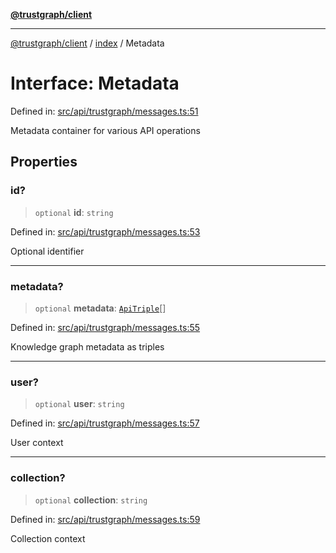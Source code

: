 [**@trustgraph/client**](../../README.md)

***

[@trustgraph/client](../../README.md) / [index](../README.md) / Metadata

# Interface: Metadata

Defined in: [src/api/trustgraph/messages.ts:51](https://github.com/trustgraph-ai/trustgraph-ts-client/blob/92e187771a25b959c85a4f966bb97eb5d407310b/src/api/trustgraph/messages.ts#L51)

Metadata container for various API operations

## Properties

### id?

> `optional` **id**: `string`

Defined in: [src/api/trustgraph/messages.ts:53](https://github.com/trustgraph-ai/trustgraph-ts-client/blob/92e187771a25b959c85a4f966bb97eb5d407310b/src/api/trustgraph/messages.ts#L53)

Optional identifier

***

### metadata?

> `optional` **metadata**: [`ApiTriple`](ApiTriple.md)[]

Defined in: [src/api/trustgraph/messages.ts:55](https://github.com/trustgraph-ai/trustgraph-ts-client/blob/92e187771a25b959c85a4f966bb97eb5d407310b/src/api/trustgraph/messages.ts#L55)

Knowledge graph metadata as triples

***

### user?

> `optional` **user**: `string`

Defined in: [src/api/trustgraph/messages.ts:57](https://github.com/trustgraph-ai/trustgraph-ts-client/blob/92e187771a25b959c85a4f966bb97eb5d407310b/src/api/trustgraph/messages.ts#L57)

User context

***

### collection?

> `optional` **collection**: `string`

Defined in: [src/api/trustgraph/messages.ts:59](https://github.com/trustgraph-ai/trustgraph-ts-client/blob/92e187771a25b959c85a4f966bb97eb5d407310b/src/api/trustgraph/messages.ts#L59)

Collection context
